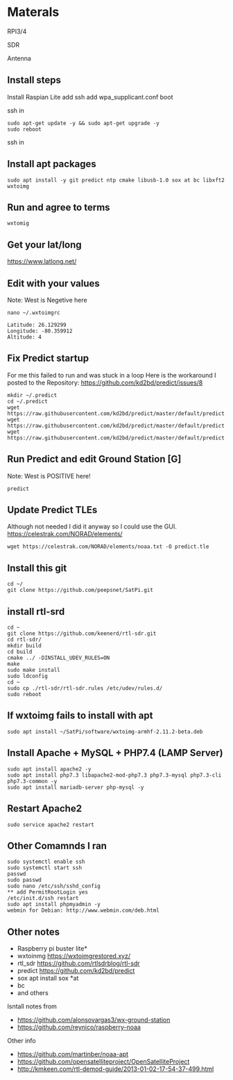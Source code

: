 # Materals 
RPI3/4

SDR

Antenna

## Install steps

Install Raspian Lite
add ssh
add wpa_supplicant.conf
boot

ssh in

```
sudo apt-get update -y && sudo apt-get upgrade -y
sudo reboot
```

ssh in

## Install apt packages
```
sudo apt install -y git predict ntp cmake libusb-1.0 sox at bc libxft2 wxtoimg
```

## Run and agree to terms
```
wxtomig
```
## Get your lat/long
https://www.latlong.net/

## Edit with your values
Note: West is Negetive here
```
nano ~/.wxtoimgrc
```
```
Latitude: 26.129299
Longitude: -80.359912
Altitude: 4
```

## Fix Predict startup
For me this failed to run and was stuck in a loop
Here is the workaround I posted to the Repository: https://github.com/kd2bd/predict/issues/8
```
mkdir ~/.predict
cd ~/.predict
wget https://raw.githubusercontent.com/kd2bd/predict/master/default/predict.db
wget https://raw.githubusercontent.com/kd2bd/predict/master/default/predict.tle
wget https://raw.githubusercontent.com/kd2bd/predict/master/default/predict.qth
```
## Run Predict and edit Ground Station [G]
Note: West is POSITIVE here!
```
predict
```

## Update Predict TLEs
Although not needed I did it anyway so I could use the GUI.
https://celestrak.com/NORAD/elements/
```
wget https://celestrak.com/NORAD/elements/noaa.txt -O predict.tle
```

## Install this git
```
cd ~/
git clone https://github.com/peepsnet/SatPi.git
```

## install rtl-srd
```
cd ~
git clone https://github.com/keenerd/rtl-sdr.git
cd rtl-sdr/
mkdir build
cd build
cmake ../ -DINSTALL_UDEV_RULES=ON
make
sudo make install
sudo ldconfig
cd ~
sudo cp ./rtl-sdr/rtl-sdr.rules /etc/udev/rules.d/
sudo reboot
```
## If wxtoimg fails to install with apt
```
sudo apt install ~/SatPi/software/wxtoimg-armhf-2.11.2-beta.deb
```
##  Install Apache + MySQL + PHP7.4 (LAMP Server)
```
sudo apt install apache2 -y
sudo apt install php7.3 libapache2-mod-php7.3 php7.3-mysql php7.3-cli php7.3-common -y
sudo apt install mariadb-server php-mysql -y
```
## Restart Apache2
```
sudo service apache2 restart

```


## Other Comamnds I ran
```
sudo systemctl enable ssh
sudo systemctl start ssh
passwd
sudo passwd
sudo nano /etc/ssh/sshd_config
** add PermitRootLogin yes
/etc/init.d/ssh restart
sudo apt install phpmyadmin -y
webmin for Debian: http://www.webmin.com/deb.html
```

## Other notes
* Raspberry pi buster lite*
* wxtoinmg https://wxtoimgrestored.xyz/
* rtl_sdr https://github.com/rtlsdrblog/rtl-sdr
* predict https://github.com/kd2bd/predict
* sox apt install sox
 *at
* bc
* and others




Isntall notes from 
* https://github.com/alonsovargas3/wx-ground-station
* https://github.com/reynico/raspberry-noaa

Other info
* https://github.com/martinber/noaa-apt
* https://github.com/opensatelliteproject/OpenSatelliteProject
* http://kmkeen.com/rtl-demod-guide/2013-01-02-17-54-37-499.html
